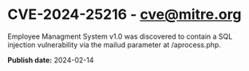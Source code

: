 # CVE-2024-25216 - cve@mitre.org

Employee Managment System v1.0 was discovered to contain a SQL injection vulnerability via the mailud parameter at /aprocess.php.

**Publish date:** 2024-02-14

